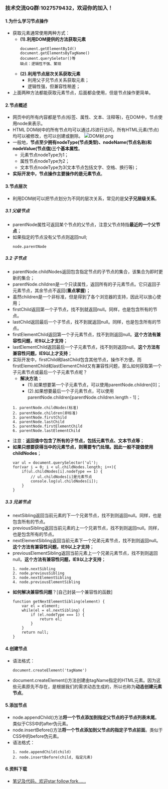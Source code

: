 ### 技术交流QQ群:1027579432，欢迎你的加入！
#### 1.为什么学习节点操作
- 获取元素通常使用两种方式：
    - **(1).利用DOM提供的方法获取元素**
        ```
        document.getElementById()
        document.getElementsByTagName()
        document.querySeletor()等
        缺点：逻辑性不强、繁琐
        ```
    - **(2).利用节点层次关系获取元素**
        - 利用父子兄节点关系获取元素；
        - 逻辑性强，但兼容性稍差；
- 上面两种方法都能获取元素节点，后面都会使用，但是节点操作更简单。
#### 2.节点概述
- 网页中的所有内容都是节点(标签、属性、文本、注释等)，在DOM中，节点使用node来表示。
- HTML DOM树中的所有节点均可以通过JS进行访问，所有HTML元素(节点)均可以被修改，也可以创建或删除。
![DOM树.png](https://upload-images.jianshu.io/upload_images/13407176-a0e761fccbcd7f77.png?imageMogr2/auto-orient/strip%7CimageView2/2/w/1240)
- 一般地，**节点至少拥有nodeType(节点类型)、nodeName(节点名称)和nodeValue(节点值)三个基本属性**。
    - 元素节点nodeType为1；
    - 属性节点nodeType为2；
    - 文本节点nodeType为3(文本节点包括文字、空格、换行等)；
- **实际开发中，节点操作主要操作的是元素节点**。
#### 3.节点层次
- 利用DOM树可以把节点划分为不同的层次关系，常见的是**父子兄层级关系**。
##### 3.1 父级节点
- parentNode属性可返回某个节点的父节点，注意父节点特指**最近的一个父节点**；
- 如果指定的节点没有父节点则返回null;
    ```
    node.parentNode
    ```
##### 3.2 子节点
- parentNode.childNodes返回包含指定节点的子节点的集合，该集合为即时更新的集合；
- parentNode.children是一个只读属性，返回所有的子元素节点。它只返回子元素节点，其余节点不返回(**重点掌握**)；
- 虽然children是一个非标准，但是得到了各个浏览器的支持，因此可以放心使用；
- firstChild返回第一个子节点，找不到就返回null。同样，也是包含所有的节点。
- lastChild返回最后一个子节点，找不到就返回null。同样，也是包含所有的节点。
- firstElementChild返回第一个子元素节点，找不到则返回null。**这个方法有兼容性问题，IE9以上才支持**；
- lastElementChild返回最后一个子元素节点，找不到则返回null。**这个方法有兼容性问题，IE9以上才支持**；
- 实际开发中，firstChild和lastChild包含其他节点，操作不方便。而firstElementChild和lastElementChild又有兼容性问题，那么如何获取第一个子元素节点或最后一个子元素节点呢？
    - **解决方法**：
        - (1).如果想要第一个子元素节点，可以使用parentNode.children[0]； 
        - (2).如果想要最后一个子元素节点，可以使用parentNode.children[parentNode.children.length - 1]；
    ```
    1. parentNode.childNodes(标准)
    2. parentNode.children(非标准)
    3. parentNode.firstChild
    4. parentNode.lastChild
    5. parentNode.firstElementChild
    6. parentNode.lastElementChild
    ```
- 注意：**返回值中包含了所有的子节点，包括元素节点、文本节点等**；
- **如果只想要获得当中的元素节点，则需要专门处理。因此一般不提倡使用childNodes**；
    ```
    var ul = document.querySelector('ul');
    for(var i = 0; i < ul.childNodes.length; i++){
        if(ul.childNodes[i].nodeType == 1) {
            // ul.childNodes[i]是元素节点
            console.log(ul.childNodes[i]);
        }
    }
    ```
##### 3.3 兄弟节点
- nextSibling返回当前元素的下一个兄弟节点，找不到则返回null。同样，也是包含所有的节点。
- previousSibling返回当前元素的上一个兄弟节点，找不到则返回null。同样，也是包含所有的节点。
- nextElementSibling返回当前元素下一个兄弟元素节点，找不到则返回null。**这个方法有兼容性问题，IE9以上才支持**；
- previousElementSibling返回当前元素上一个兄弟元素节点，找不到则返回null。**这个方法有兼容性问题，IE9以上才支持**；
    ```
    1. node.nextSibling
    2. node.previousSibling
    3. node.nextElementSibling
    4. node.previousElementSibling
    ```
- **如何解决兼容性问题**？[自己封装一个兼容性的函数]
    ```
    function getNextElementSibling(element) {
        var el = element;
        while(el = el.nextSibling) {
            if (el.nodeType === 1) {
                return el;
            }
        }
        return null;
    }
    ```
#### 4.创建节点
- 语法格式：
    ```
    document.createElement('tagName')
    ```
-  document.createElement()方法创建由tagName指定的HTML元素。因为这些元素原先不存在，是根据我们的需求动态生成的，所以也称为**动态创建元素节点**。
#### 5.添加节点
- node.appendChild()方法**将一个节点添加到指定父节点的子节点列表末尾**。类似于CSS中的after伪元素。
- node.insertBefore()方法**将一个节点添加到父节点的指定子节点前面**。类似于CSS中的before伪元素。
- 语法格式：
    ```
    1. node.appendChild(child)
    2. node.insertBefore(child, 指定元素)
    ```
#### 6.资料下载
- [笔记及代码，欢迎star,follow,fork......](https://github.com/cdlwhm1217096231/HTML_CSS_JavaScript/tree/master/JavaScript)